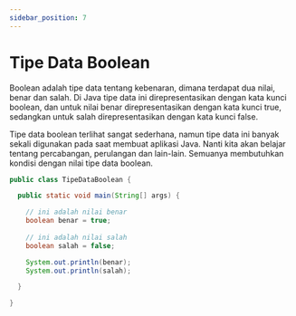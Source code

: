 ```yaml
---
sidebar_position: 7
---
```


# Tipe Data Boolean

Boolean adalah tipe data tentang kebenaran, dimana terdapat dua nilai, benar dan salah. Di Java tipe data ini direpresentasikan dengan kata kunci boolean, dan untuk nilai benar direpresentasikan dengan kata kunci true, sedangkan untuk salah direpresentasikan dengan kata kunci false.

Tipe data boolean terlihat sangat sederhana, namun tipe data ini banyak sekali digunakan pada saat membuat aplikasi Java. Nanti kita akan belajar tentang percabangan, perulangan dan lain-lain. Semuanya membutuhkan kondisi dengan nilai tipe data boolean.

```java title="TipeDataBoolean.java"
public class TipeDataBoolean {

  public static void main(String[] args) {

	// ini adalah nilai benar
    boolean benar = true;
    
    // ini adalah nilai salah
    boolean salah = false;

    System.out.println(benar);
    System.out.println(salah);

  }

}
```

